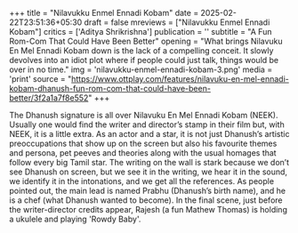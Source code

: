 +++
title = "Nilavukku Enmel Ennadi Kobam"
date = 2025-02-22T23:51:36+05:30
draft = false
mreviews = ["Nilavukku Enmel Ennadi Kobam"]
critics = ['Aditya Shrikrishna']
publication = ''
subtitle = "A Fun Rom-Com That Could Have Been Better"
opening = "What brings Nilavuku En Mel Ennadi Kobam down is the lack of a compelling conceit. It slowly devolves into an idiot plot where if people could just talk, things would be over in no time."
img = 'nilavukku-enmel-ennadi-kobam-3.png'
media = 'print'
source = "https://www.ottplay.com/features/nilavuku-en-mel-ennadi-kobam-dhanush-fun-rom-com-that-could-have-been-better/3f2a1a7f8e552"
+++

The Dhanush signature is all over Nilavuku En Mel Ennadi Kobam (NEEK). Usually one would find the writer and director’s stamp in their film but, with NEEK, it is a little extra. As an actor and a star, it is not just Dhanush’s artistic preoccupations that show up on the screen but also his favourite themes and persona, pet peeves and theories along with the usual homages that follow every big Tamil star. The writing on the wall is stark because we don’t see Dhanush on screen, but we see it in the writing, we hear it in the sound, we identify it in the intonations, and we get all the references. As people pointed out, the main lead is named Prabhu (Dhanush’s birth name), and he is a chef (what Dhanush wanted to become). In the final scene, just before the writer-director credits appear, Rajesh (a fun Mathew Thomas) is holding a ukulele and playing 'Rowdy Baby'.
